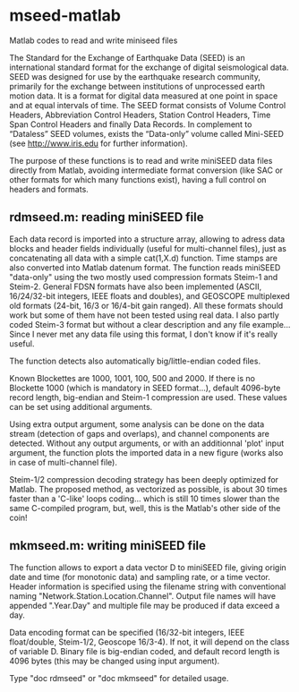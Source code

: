 # mseed-matlab
Matlab codes to read and write miniseed files

The Standard for the Exchange of Earthquake Data (SEED) is an
international standard format for the exchange of digital seismological
data. SEED was designed for use by the earthquake research community,
primarily for the exchange between institutions of unprocessed earth
motion data. It is a format for digital data measured at one point in
space and at equal intervals of time. The SEED format consists of
Volume Control Headers, Abbreviation Control Headers, Station Control
Headers, Time Span Control Headers and finally Data Records. In
complement to “Dataless” SEED volumes, exists the “Data-only” volume
called Mini-SEED (see http://www.iris.edu for further information).

The purpose of these functions is to read and write miniSEED data files
directly from Matlab, avoiding intermediate format conversion (like SAC
or other formats for which many functions exist), having a full control
on headers and formats.

## rdmseed.m: reading miniSEED file

Each data record is imported into a structure array, allowing to adress
data blocks and header fields individually (useful for multi-channel
files), just as concatenating all data with a simple cat(1,X.d)
function. Time stamps are also converted into Matlab datenum format.
The function reads miniSEED "data-only" using the two mostly used
compression formats Steim-1 and Steim-2. General FDSN formats have also
been implemented (ASCII, 16/24/32-bit integers, IEEE floats and
doubles), and GEOSCOPE multiplexed old formats (24-bit, 16/3 or
16/4-bit gain ranged). All these formats should work but some of them
have not been tested using real data. I also partly coded Steim-3
format but without a clear description and any file example... Since I
never met any data file using this format, I don't know if it's really
useful.

The function detects also automatically big/little-endian coded files.

Known Blockettes are 1000, 1001, 100, 500 and 2000. If there is no
Blockette 1000 (which is mandatory in SEED format...), default
4096-byte record length, big-endian and Steim-1 compression are used.
These values can be set using additional arguments.

Using extra output argument, some analysis can be done on the data
stream (detection of gaps and overlaps), and channel components are
detected. Without any output arguments, or with an additionnal 'plot'
input argument, the function plots the imported data in a new figure
(works also in case of multi-channel file).

Steim-1/2 compression decoding strategy has been deeply optimized for
Matlab. The proposed method, as vectorized as possible, is about 30
times faster than a 'C-like' loops coding... which is still 10 times
slower than the same C-compiled program, but, well, this is the
Matlab's other side of the coin!

## mkmseed.m: writing miniSEED file

The function allows to export a data vector D to miniSEED file, giving
origin date and time (for monotonic data) and sampling rate, or a time
vector. Header information is specified using the filename string with
conventional naming "Network.Station.Location.Channel". Output file
names will have appended ".Year.Day" and multiple file may be produced
if data exceed a day.

Data encoding format can be specified (16/32-bit integers, IEEE
float/double, Steim-1/2, Geoscope 16/3-4). If not, it will depend on
the class of variable D. Binary file is big-endian coded, and default
record length is 4096 bytes (this may be changed using input argument).

Type "doc rdmseed" or "doc mkmseed" for detailed usage.

